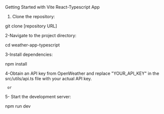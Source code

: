 Getting Started with Vite React-Typescript App


1. Clone the repository:

git clone [repository URL]


2-Navigate to the project directory:

cd weather-app-typescript

3-Install dependencies:

npm install


4-Obtain an API key from OpenWeather and replace "YOUR_API_KEY" in the src/utils/api.ts file with your actual API key.

     or  

5- Start the development server:


npm run dev

